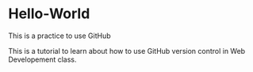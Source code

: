 # Hello-World
This is a practice to use GitHub

This is a tutorial to learn about how to use GitHub version control in Web Developement class.
